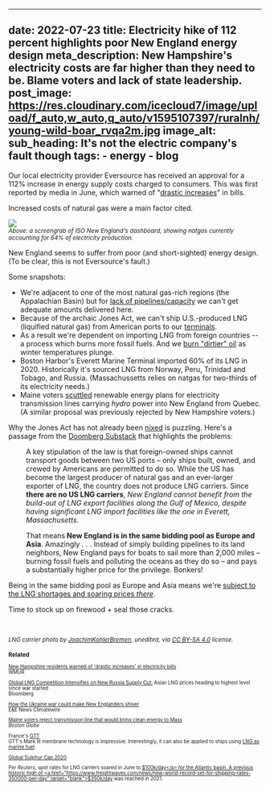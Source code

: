 
---
date: 2022-07-23
title: Electricity hike of 112 percent highlights poor New England energy design
meta_description: New Hampshire's electricity costs are far higher than they need to be. Blame voters and lack of state leadership.
post_image: https://res.cloudinary.com/icecloud7/image/upload/f_auto,w_auto,q_auto/v1595107397/ruralnh/young-wild-boar_rvqa2m.jpg
image_alt: 
sub_heading: It's not the electric company's fault though
tags:
    - energy
    - blog
---


Our local electricity provider Eversource has received an approval for a 112% increase in energy supply costs charged to consumers. This was first reported by media in June, which warned of "<a href="https://www.wmur.com/article/new-hampshire-increases-electricity-bills-61622/40314355" target="blank">drastic increases</a>" in bills.

Increased costs of natural gas were a main factor cited.

<img src="https://res.cloudinary.com/icecloud7/image/upload/f_auto,e_sharpen/v1658693609/iso-ne-natgas_wiwjht.png">
<figcaption><small><em>Above: a screengrab of ISO New England's dashboard, showing natgas currently accounting for 64% of electricity production.</em></small></figcaption>

New England seems to suffer from poor (and short-sighted) energy design. (To be clear, this is not Eversource's fault.)

Some snapshots:

* We're adjacent to one of the most natural gas-rich regions (the Appalachian Basin) but for <a href="https://www.bloomberg.com/news/articles/2022-02-22/new-england-power-plants-burn-most-oil-since-2011-as-gas-soars?sref=9Bl7eBfE" target="blank">lack of pipelines/capacity</a> we can't get adequate amounts delivered here.
* Because of the archaic Jones Act, we can't ship U.S.-produced LNG (liquified natural gas) from American ports to our <a href="https://www.energy.gov/sites/prod/files/2013/04/f0/LNG%20Import%20&%20Export%20Terminal%20Maps%2012-18-2012.pdf" target="blank">terminals</a>.
* As a result we're dependent on importing LNG from foreign countries -- a process which burns more fossil fuels. And we <a href="https://www.bloomberg.com/news/articles/2022-02-22/new-england-power-plants-burn-most-oil-since-2011-as-gas-soars" target="blank">burn "dirtier" oil</a> as winter temperatures plunge. 
* Boston Harbor's Everett Marine Terminal imported 60% of its LNG in 2020. Historically it's sourced LNG from Norway, Peru, Trinidad and Tobago, and Russia. (Massachussetts relies on natgas for two-thirds of its electricity needs.)
* Maine voters <a href="https://www.reuters.com/world/americas/maine-voters-reject-quebec-hydropower-transmission-line-2021-11-03/" target="blank">scuttled</a> renewable energy plans for electricity transmission lines carrying <em>hydro</em> power into New England from Quebec. (A similar proposal was previously rejected by New Hampshire voters.)

Why the Jones Act has not already been <a href="https://www.bloomberg.com/opinion/articles/2021-05-17/don-t-waive-the-jones-act-scrap-it" target="blank">nixed</a> is puzzling. Here's a passage from the <a href="https://doomberg.substack.com/p/new-england-is-an-energy-crisis-waiting" target="blank">Doomberg Substack</a> that highlights the problems:

<div style="padding-left: 2.5em;"><p>A key stipulation of the law is that foreign-owned ships cannot transport goods between two US ports – only ships built, owned, and crewed by Americans are permitted to do so. While the US has become the largest producer of natural gas and an ever-larger exporter of LNG, the country does not produce LNG carriers. Since <strong>there are no US LNG carriers</strong>, <em>New England cannot benefit from the build-out of LNG export facilities along the Gulf of Mexico, despite having significant LNG import facilities like the one in Everett, Massachusetts</em>.</p></div> 

<div style="padding-left: 2.5em;"><p>That means<strong> New England is in the same bidding pool as Europe and Asia</strong>. Amazingly . . . Instead of simply building pipelines to its land neighbors, New England pays for boats to sail more than 2,000 miles – burning fossil fuels and polluting the oceans as they do so – and pays a substantially higher price for the privilege. Bonkers!</p></div> 

Being in the same bidding pool as Europe and Asia means we're <a href="https://www.bloomberg.com/news/articles/2022-07-26/global-competition-for-lng-intensifies-on-new-russia-supply-cut" target="blank">subject to the LNG shortages and soaring prices <em>there</em></a>.

Time to stock up on firewood + seal those cracks.

<br/>

<small><em>LNG carrier photo by <a href="https://commons.wikimedia.org/wiki/User:JoachimKohler-HB" target="blank">JoachimKohlerBremen</a>, unedited, via <a href="https://creativecommons.org/licenses/by-sa/4.0/deed.en" target="blank">CC BY-SA 4.0</a> license.</em><small>

### Related

<a href="https://www.wmur.com/article/new-hampshire-increases-electricity-bills-61622/40314355" target="blank">New Hampshire residents warned of 'drastic increases' in electricity bills</a><br/>
WMUR

<a href="https://www.bloomberg.com/news/articles/2022-07-26/global-competition-for-lng-intensifies-on-new-russia-supply-cut" target="blank">Global LNG Competition Intensifies on New Russia Supply Cut:</a> Asian LNG prices heading to highest level since war started<br/>
Bloomberg

<a href="https://www.eenews.net/articles/how-the-ukraine-war-could-make-new-englanders-shiver/" target="blank">How the Ukraine war could make New Englanders shiver</a> <br/>
E&E News Climatewire

<a href="https://www.bostonglobe.com/2021/11/03/science/maine-voters-reject-transmission-line-that-would-bring-clean-energy-mass/" target="blank">Maine voters reject transmission line that would bring clean energy to Mass</a><br/>
<em>Boston Globe</em>

France's <a href="https://gtt.fr/technologies/markiii-systems" target="blank">GTT</a> <br/>
GTT's Mark III membrane technology is impressive. Interestingly, it can also be applied to ships using <a href="https://gtt.fr/applications/lng-as-a-fuel" target="blank">LNG as marine fuel</a></em>.

<a href="https://www.dnv.com/maritime/global-sulphur-cap/index.html" target="blank">Global Sulphur Cap 2020</a>

Per <em>Reuters</em>, spot rates for LNG carriers soared in June to <a href="https://www.reuters.com/business/energy/lng-tanker-charter-rates-hit-record-highs-demand-soars-2022-06-13/" target="blank">$100k/day</a> for the Atlantic basin. A previous historic high of <a href="https://www.freightwaves.com/news/new-world-record-set-for-shipping-rates-350000-per-day" target="blank">$350k/day</a> was reached in 2021.


